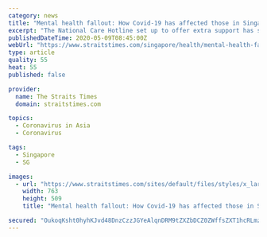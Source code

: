 ```yaml
---
category: news
title: "Mental health fallout: How Covid-19 has affected those in Singapore"
excerpt: "The National Care Hotline set up to offer extra support has seen more than 6,600 calls by the end of the month since its launch on April 10.. Read more at straitstimes.com."
publishedDateTime: 2020-05-09T08:45:00Z
webUrl: "https://www.straitstimes.com/singapore/health/mental-health-fallout"
type: article
quality: 55
heat: 55
published: false

provider:
  name: The Straits Times
  domain: straitstimes.com

topics:
  - Coronavirus in Asia
  - Coronavirus

tags:
  - Singapore
  - SG

images:
  - url: "https://www.straitstimes.com/sites/default/files/styles/x_large/public/articles/2020/05/09/st_20200509_mental09_5654665.jpg?itok=mTu2tU1y"
    width: 763
    height: 509
    title: "Mental health fallout: How Covid-19 has affected those in Singapore"

secured: "OukoqKsht0hyhKJvd48DnzCzzJGYeAlqnDRM9tZXZbDCZ0ZWffsZXT1hcRLmzuA8NTu7ZdlZlqySgyTmejNN6gNrLE4EuVLjmzb3KnzJGPS+4A3nuEaP/i+nqcTQSK9LHTSmSoxnpR909prDiGmo9jWsIIkCLkLD0C2yo64WrMU3o9r7fiOpCDnZKKr2cPHl6ij7aIiqF19bcpbtbAWUB1PopJtpqdSBr0yQZA5RSB/R+8FDIsmVF6+ql0h0eC+RJc+hgakvZoG8aaR7IugcffWnyR8sJrNfggsSGFDi1ni/wYQi7iLCT1Y3a82NXUD6;X/AQsMfv4Ua7WwKoIuv+gw=="
---
```



